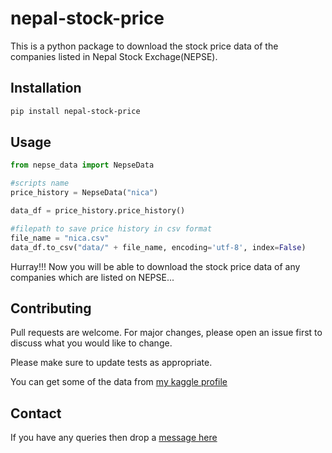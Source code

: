 # nepal-stock-price
This is a python package to download the stock price data of the companies listed in Nepal Stock Exchage(NEPSE).

## Installation

```bash
pip install nepal-stock-price
```

##  Usage
```python
from nepse_data import NepseData

#scripts name
price_history = NepseData("nica")

data_df = price_history.price_history()

#filepath to save price history in csv format
file_name = "nica.csv"
data_df.to_csv("data/" + file_name, encoding='utf-8', index=False)
```

Hurray!!! Now you will be able to download the stock price data of any companies which are listed on NEPSE...

## Contributing
Pull requests are welcome. For major changes, please open an issue first to discuss what you would like to change.

Please make sure to update tests as appropriate.

You can get some of the data from [my kaggle profile](https://www.kaggle.com/datasets/keskhanal2413/stock-price-dataset-of-top-companies-of-nepse/settings)

## Contact
If you have any queries then drop a [message here](https://www.linkedin.com/in/keskhanal/)
